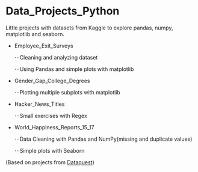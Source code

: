 # Data_Projects_Python

Little projects with datasets from Kaggle to explore pandas, numpy, matplotlib and seaborn.

* Employee_Exit_Surveys

  ⋅⋅⋅Cleaning and analyzing dataset
  
  ⋅⋅⋅Using Pandas and simple plots with matplotlib


* Gender_Gap_College_Degrees

  ⋅⋅⋅Plotting multiple subplots with matplotlib

* Hacker_News_Titles

  ⋅⋅⋅Small exercises with Regex

* World_Happiness_Reports_15_17

  ⋅⋅⋅Data Cleaning with Pandas and NumPy(missing and duplicate values)

  ⋅⋅⋅Simple plots with Seaborn


(Based on projects from [Dataquest](https://www.dataquest.io/))
